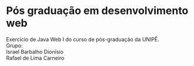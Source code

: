 # Pós graduação em desenvolvimento web</br>
Exercício de Java Web I do curso de pós-graduação da UNIPÊ.</br>
Grupo:</br>
Israel Barbalho Dionísio</br>
Rafael de Lima Carneiro

